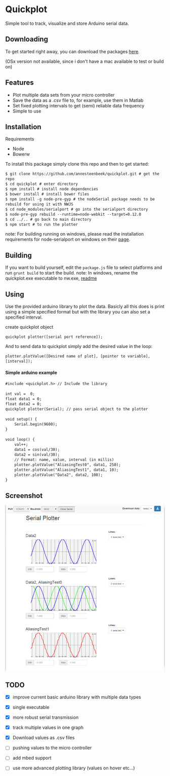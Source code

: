 # Quickplot
Simple tool to track, visualize and store Arduino serial data. 
## Downloading
To get started right away, you can download the packages [here](https://www.dropbox.com/sh/affs0kikeiiugiv/AABzh9CSijc8Wq6Yxoa1M7Q4a?dl=0).

(OSx version not available, since i don't have a mac available to test or build on)

## Features
- Plot multiple data sets from your micro controller
- Save the data as a .csv file to, for example, use them in Matlab
- Set fixed plotting intervals to get (semi) reliable data frequency
- Simple to use

## Installation
Requirements
- Node
- Bowerw


To install this package simply clone this repo and then to get started:
```
$ git clone https://github.com/annesteenbeek/quickplot.git # get the repo
$ cd quickplot # enter directory
$ npm install # install node dependencies
$ bower install # install bower files
$ npm install -g node-pre-gyp # the nodeSerial package needs to be rebuild for using it with NWJS
$ cd node_modules/serialport # go into the serialport directory
$ node-pre-gyp rebuild --runtime=node-webkit --target=0.12.0
$ cd ../.. # go back to main directory
$ npm start # to run the plotter
```

note: For building running on windows, please read the installation requirements for node-serialport on windows on their [page](https://github.com/voodootikigod/node-serialport).

## Building
If you want to build yourself, edit the `package.js` file to select platforms and run `grunt build` to start the build.
note: In windows, rename the quickplot.exe executable to nw.exe, [readme](https://github.com/nwjs/nw.js/wiki/using-node-modules)

## Using
Use the provided arduino library to plot the data.
Basicly all this does is print using a simple specified format but with the library you can also set a specified interval.

create quickplot object
```
quickplot plotter([serial port reference]);
```
And to send data to quickplot simply add the desired value in the loop:
```
plotter.plotValue([Desired name of plot], [pointer to variable], [interval]);
```


#### Simple arduino example
```
#include <quickplot.h> // Include the library

int val =  0;
float data1 = 0;
float data2 = 0;
quickplot plotter(Serial); // pass serial object to the plotter

void setup() {
    Serial.begin(9600); 
}

void loop() {
    val++;
    data1 = cos(val/30);
    data2 = sin(val/30);
    // Format: name, value, interval (in millis)
    plotter.plotValue("AliasingTest0", data1, 250);
    plotter.plotValue("AliasingTest1", data1, 10);
    plotter.plotValue("Data2", data2, 100);
}

```

## Screenshot
![missing screenshot](screenshot.png?raw=true "Basic plot of test data")

## TODO
- [x] improve current basic arduino library with multiple data types
- [x] single executable
- [x] more robust serial transmission
- [x] track multiple values in one graph
- [x] Download values as .csv files
- [ ] pushing values to the micro controller
- [ ] add mbed support
- [ ] use more advanced plotting library (values on hover etc...)

